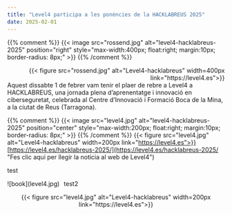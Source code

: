 ```yaml
---
title: "Level4 participa a les ponències de la HACKLABREUS 2025"
date: 2025-02-01
---
```


{{% comment %}} {{< image src="rossend.jpg" alt="level4-hacklabreus-2025" position="right" style="max-width:400px; float:right; margin:10px; border-radius: 8px;" >}} {{% /comment %}}
<div style="text-align: right">
{{< figure src="rossend.jpg" alt="Level4-hacklabreus" width=400px link="https://level4.es">}}
</div>
Aquest dissabte 1 de febrer vam tenir el plaer de rebre a Level4 a HACKLABREUS, una jornada plena d’aprenentatge i innovació en ciberseguretat, celebrada al Centre d’Innovació i Formació Boca de la Mina, a la ciutat de Reus (Tarragona).


{{% comment %}} {{< image src="level4.jpg" alt="level4-hacklabreus-2025" position="center" style="max-width:200px; float:right; margin:10px; border-radius: 8px;" >}} {{% /comment %}}
{{< figure src="level4.jpg" alt="Level4-hacklabreus" width=200px link="https://level4.es">}}
[https://level4.es/hacklabreus-2025/](https://level4.es/hacklabreus-2025/ "Fes clic aqui per llegir la noticia al web de Level4")

test
<div style="float:left;margin:0 10px 10px 0" markdown="1">
    ![book](level4.jpg)
</div>

test2
<div style="text-align: center">
  {{< figure src="level4.jpg" alt="Level4-hacklabreus" width=200px link="https://level4.es">}}
</div>


